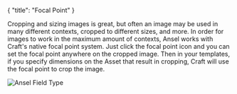 {
    "title": "Focal Point"
}

Cropping and sizing images is great, but often an image may be used in many different contexts, cropped to different sizes, and more. In order for images to work in the maximum amount of contexts, Ansel works with Craft's native focal point system. Just click the focal point icon and you can set the focal point anywhere on the cropped image. Then in your templates, if you specify dimensions on the Asset that result in cropping, Craft will use the focal point to crop the image.

<img alt="Ansel Field Type" src="/uploads-static/software/ansel-craft/documentation/field-type-use/ansel2-focal-point.png" srcset="/uploads-static/software/ansel-craft/documentation/field-type-use/ansel2-focal-point.png 1x, /uploads-static/software/ansel-craft/documentation/field-type-use/ansel2-focal-point-2x.png 2x">
